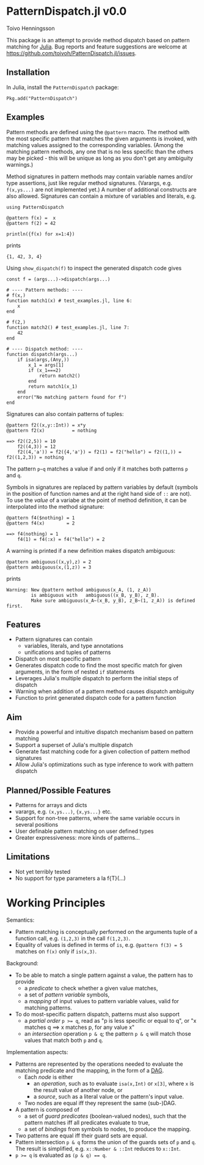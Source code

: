 PatternDispatch.jl v0.0
=======================
Toivo Henningsson

This package is an attempt to provide method dispatch based on pattern matching for [Julia](julialang.org).
Bug reports and feature suggestions are welcome at
https://github.com/toivoh/PatternDispatch.jl/issues.

Installation
------------
In Julia, install the `PatternDispatch` package:

    Pkg.add("PatternDispatch")

Examples
--------
Pattern methods are defined using the `@pattern` macro. The method with the most specific pattern that matches the given arguments is invoked, 
with matching values assigned to the corresponding variables.
(Among the matching pattern methods, any one that is no less specific than the others may be picked - this will be unique as long as you don't get any ambiguity warnings.)

Method signatures in pattern methods may contain variable names and/or
type assertions, just like regular method signatures.
(Varargs, e.g. `f(x,ys...)` are not implemented yet.)
A number of additional constructs are also allowed.
Signatures can contain a mixture of variables and literals, e.g.

    using PatternDispatch

    @pattern f(x) =  x
    @pattern f(2) = 42

    println({f(x) for x=1:4})

prints

    {1, 42, 3, 4}

Using `show_dispatch(f)` to inspect the generated dispatch code gives

    const f = (args...)->dispatch(args...)
    
    # ---- Pattern methods: ----
    # f(x,)
    function match1(x) # test_examples.jl, line 6:
        x
    end
    
    # f(2,)
    function match2() # test_examples.jl, line 7:
        42
    end
    
    # ---- Dispatch method: ----
    function dispatch(args...)
        if isa(args,(Any,))
            x_1 = args[1]
            if (x_1===2)
                return match2()
            end
            return match1(x_1)
        end
        error("No matching pattern found for f")
    end

<!---
A type tuple is allowed as a second argument to `show_dispatch` to restrict
the set of dispatch methods printed,
e.g. `show_dispatch(f, (Int,))` prints only the second method, since the first 
one can never be triggered with an argument of type `Int`.
-->

Signatures can also contain patterns of tuples<!--- and vectors -->:

    @pattern f2((x,y::Int)) = x*y
    @pattern f2(x)          = nothing

    ==> f2((2,5)) = 10
        f2((4,3)) = 12
        f2((4,'a')) = f2({4,'a'}) = f2(1) = f2("hello") = f2((1,)) = f2((1,2,3)) = nothing

<!---
A vector pattern will match any `Vector`. To restrict to a given
element type, use e.g.

    @pattern f([x,y]::Vector{Int}) = ...
-->

The pattern `p~q` matches a value if and only if 
it matches both patterns `p` and `q`.

<!---
This can be used e.g. to get at the actual vector that matched a vector pattern:

    @pattern f3(v~[x::Int, y::Int]) = {v,x*y}

    ==> f3([3,2])   = {[3, 2], 6}
        f3({3,2})   = {{3, 2}, 6}
        f3([3,2.0]) = nothing
-->

Symbols in signatures are replaced by pattern variables by default
(symbols in the position of function names and at the right hand side of `::`
are not). To use the _value_ of a variabe at the point of method definition,
it can be interpolated into the method signature:

    @pattern f4($nothing) = 1
    @pattern f4(x)        = 2

    ==> f4(nothing) = 1
        f4(1) = f4(:x) = f4("hello") = 2

A warning is printed if a new definition makes dispatch ambiguous:

    @pattern ambiguous((x,y),z) = 2
    @pattern ambiguous(x,(1,z)) = 3

prints

    Warning: New @pattern method ambiguous(x_A, (1, z_A))
             is ambiguous with   ambiguous((x_B, y_B), z_B).
             Make sure ambiguous(x_A~(x_B, y_B), z_B~(1, z_A)) is defined first.

Features
--------
 * Pattern signatures can contain
   * variables, literals, and type annotations
   * unifications and tuples of patterns
 * Dispatch on most specific pattern
 * Generates dispatch code to find the most specific match for given arguments,
   in the form of nested `if` statements 
 * Leverages Julia's multiple dispatch to perform the initial steps of
   dispatch
 * Warning when addition of a pattern method causes dispatch ambiguity
 * Function to print generated dispatch code for a pattern function

Aim
---
 * Provide a powerful and intuitive dispatch mechanism based on pattern 
   matching
 * Support a superset of Julia's multiple dispatch
 * Generate fast matching code for a given collection of pattern method 
   signatures
 * Allow Julia's optimizations such as type inference to work with pattern
   dispatch

Planned/Possible Features
-------------------------
 * Patterns for arrays and dicts
 * varargs, e.g. `(x,ys...)`, `{x,ys...}` etc.
 * Support for non-tree patterns, where the same variable occurs in several positions
 * User definable pattern matching on user defined types
 * Greater expressiveness: more kinds of patterns...

Limitations
-----------
 * Not yet terribly tested
 * No support for type parameters a la f{T}(...)

Working Principles
==================
Semantics:
 * Pattern matching is conceptually performed on the arguments
   tuple of a function call, e.g. `(1,2,3)` in the call `f(1,2,3)`.
 * Equality of values is defined in terms of `is`,
   e.g. `@pattern f(3) = 5` matches on `f(x)` only if `is(x,3)`.

Background:
 * To be able to match a single pattern against a value, 
   the pattern has to provide
   * a _predicate_ to check whether a given value matches,
   * a set of _pattern variable_ symbols,
   * a _mapping_ of input values to pattern variable values, valid for matching patterns.
 * To do most-specific pattern dispatch, patterns must also support
   * a _partial order_ `p >= q`, 
     read as "p is less specific or equal to q", or
     "x matches q ==> x matches p, for any value x"
   * an _intersection_ operation `p & q`; 
     the pattern `p & q` will match those values that match both `p` and `q`.

Implementation aspects:
 * Patterns are represented by
   the operations needed to evaluate the matching predicate
   and the mapping, in the form of a 
   [DAG](http://en.wikipedia.org/wiki/Directed_acyclic_graph).
   * Each _node_ is either
     * an _operation_, such as to evaluate `isa(x,Int)` or `x[3]`,
       where `x` is the result value of another node, or
     * a _source_, such as a literal value or the pattern's input value.
   * Two nodes are equal iff they represent the same (sub-)DAG.
 * A pattern is composed of
   * a set of _guard predicates_ (boolean-valued nodes),
     such that the pattern matches iff all predicates evaluate to true,
   * a set of _bindings_ from symbols to nodes, to produce the mapping.
 * Two patterns are equal iff their guard sets are equal.
 * Pattern intersection `p & q` forms the union of the guards sets
   of `p` and `q`. The result is simplified, e.g.
   `x::Number & ::Int` reduces to `x::Int`.
 * `p >= q` is evaluated as `(p & q) == q`.
